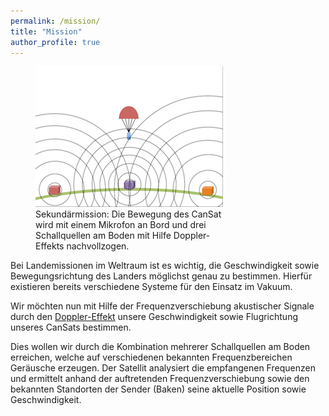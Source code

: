 ```yaml
---
permalink: /mission/
title: "Mission"
author_profile: true
---
```

<figure class="align-right">
    <a href="/assets/images/Skizze_Sekundaermission.png"><img src="/assets/images/Skizze_Sekundaermission_300px.png" alt="Skizze der Sekundärmission"></a>
    <figcaption style="width:300px;">Sekundärmission: Die Bewegung des CanSat wird mit einem Mikrofon an Bord und drei Schallquellen am Boden mit Hilfe Doppler-Effekts nachvollzogen.</figcaption>
</figure>
Bei Landemissionen im Weltraum ist es wichtig, die Geschwindigkeit sowie Bewegungsrichtung des Landers möglichst genau zu bestimmen. Hierfür existieren bereits verschiedene Systeme für den Einsatz im Vakuum.

Wir möchten nun mit Hilfe der Frequenzverschiebung akustischer Signale durch den [Doppler-Effekt] unsere Geschwindigkeit sowie Flugrichtung unseres CanSats bestimmen. 

Dies wollen wir durch die Kombination mehrerer Schallquellen am Boden erreichen, welche auf verschiedenen bekannten Frequenzbereichen Geräusche erzeugen. Der Satellit analysiert die empfangenen Frequenzen und ermittelt anhand der auftretenden Frequenzverschiebung sowie den bekannten Standorten der Sender (Baken) seine aktuelle Position sowie Geschwindigkeit.

[Doppler-Effekt]: https://de.wikipedia.org/wiki/Doppler-Effekt
